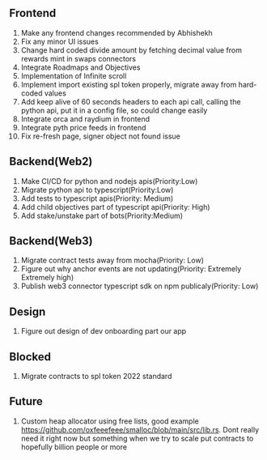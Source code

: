 Frontend
--------------------------------------------
1) Make any frontend changes recommended by Abhishekh
2) Fix any minor UI issues
3) Change hard coded divide amount by fetching decimal value from rewards mint in swaps connectors
4) Integrate Roadmaps and Objectives
5) Implementation of Infinite scroll
6) Implement import existing spl token properly, migrate away from hard-coded values
7) Add keep alive of 60 seconds headers to each api call, calling the python api, put it in a config file, so could change easily
8) Integrate orca and raydium in frontend
9) Integrate pyth price feeds in frontend
10) Fix re-fresh page, signer object not found issue

Backend(Web2)
---------------------------------------------
1) Make CI/CD for python and nodejs apis(Priority:Low)
2) Migrate python api to typescript(Priority:Low)
3) Add tests to typescript apis(Priority: Medium)
4) Add child objectives part of typescript api(Priority: High)
5) Add stake/unstake part of bots(Priority:Medium)

Backend(Web3)
---------------------------------------------
1) Migrate contract tests away from mocha(Priority: Low)
2) Figure out why anchor events are not updating(Priority: Extremely Extremely high)
3) Publish web3 connector typescript sdk on npm publicaly(Priority: Low)

Design
---------------------------------------------
1) Figure out design of dev onboarding part our app

Blocked
---------------------------------------------
1) Migrate contracts to spl token 2022 standard

Future
---------------------------------------------
1) Custom heap allocator using free lists, good example https://github.com/oxfeeefeee/smalloc/blob/main/src/lib.rs.
   Dont really need it right now but something when we try to scale put contracts to hopefully billion people or more
